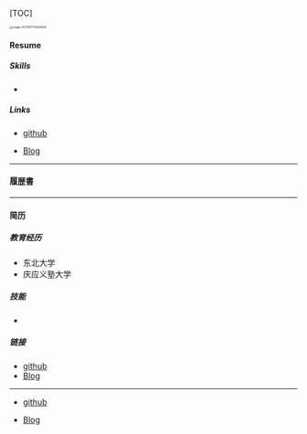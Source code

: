 [TOC]

<img src="https://tva1.sinaimg.cn/large/008i3skNly1gvifpjp5ekj60es0goq3p02.jpg" alt="image-20211017172639025" style="zoom:33%;" />

#### Resume



##### Skills

- 

##### Links

- [github](https://github.com/ck76)

- [Blog](https://ck76.github.io)

---



#### 履歴書





---



#### 简历

##### 教育经历

- 东北大学
- 庆应义塾大学

##### 技能

- 

##### 链接

- [github](https://github.com/ck76)
- [Blog](https://ck76.github.io)

---





- [github](https://github.com/ck76)

- [Blog](https://ck76.github.io)

